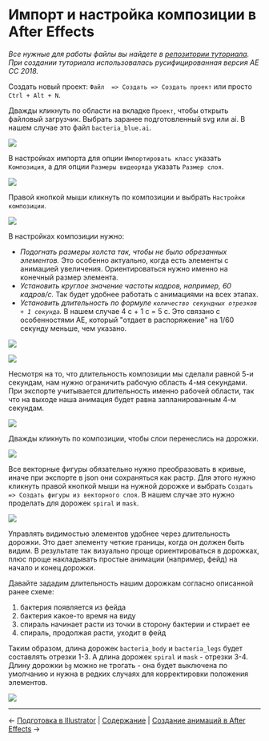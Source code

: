 # Импорт и настройка композиции в After Effects

*Все нужные для работы файлы вы найдете в [репозитории туториала](https://github.com/ncer/bodymovin-lottie-tutorial/tree/master/docs). При создании туториала использовалась русифицированная версия AE CC 2018.*

Создать новый проект: `Файл  => Создать => Создать проект` или просто `Ctrl + Alt + N`.

Дважды кликнуть по области на вкладке `Проект`, чтобы открыть файловый загрузчик. Выбрать заранее подготовленный svg или ai. В нашем случае это файл `bacteria_blue.ai`.

[![](/assets/ae_01.jpg)](/assets/ae_01.jpg)

В настройках импорта для опции `Импортировать класс` указать `Композиция`, а для опции `Размеры видеоряда` указать `Размер слоя`.

[![](/assets/ae_02.jpg)](/assets/ae_02.jpg)

Правой кнопкой мыши кликнуть по композиции и выбрать `Настройки композиции`. 

[![](/assets/ae_03.jpg)](/assets/ae_03.jpg)

В настройках композиции нужно:
- *Подогнать размеры холста так, чтобы не было обрезанных элементов.* Это особенно актуально, когда есть элементы с анимацией увеличения. Ориентироваться нужно именно на конечный размер элемента.
- *Установить круглое значение частоты кадров, например, 60 кадров/с.* Так будет удобнее работать с анимациями на всех этапах.
- *Установить длительность по формуле `количество секундных отрезков + 1 секунда`.* В нашем случае 4 с + 1 с = 5 с. Это связано с особенностями AE, который "отдает в распоряжение" на 1/60 секунду меньше, чем указано.
 
[![](/assets/ae_04.jpg)](/assets/ae_04.jpg)

[![](/assets/ae_05.jpg)](/assets/ae_05.jpg)

Несмотря на то, что длительность композиции мы сделали равной 5-и секундам, нам нужно ограничить рабочую область 4-мя секундами. При экспорте учитывается длительность именно рабочей области, так что на выходе наша анимация будет равна запланированным 4-м секундам.

[![](/assets/ae_08.jpg)](/assets/ae_08.jpg)

Дважды кликнуть по композиции, чтобы слои перенеслись на дорожки.

[![](/assets/ae_06.jpg)](/assets/ae_06.jpg)

Все векторные фигуры обязательно нужно преобразовать в кривые, иначе при экспорте в json они сохраняться как растр. Для этого нужно кликнуть правой кнопкой мыши на нужной дорожке и выбрать `Создать => Создать фигуры из векторного слоя`. В нашем случае это нужно проделать для дорожек `spiral` и `mask`.

[![](/assets/ae_07.jpg)](/assets/ae_07.jpg)

Управлять видимостью элементов удобнее через длительность дорожки. Это дает элементу четкие границы, когда он должен быть видим. В результате так визуально проще ориентироваться в дорожках, плюс проще накладывать простые анимации (например, фейд) на начало и конец дорожки.

Давайте зададим длительность нашим дорожкам согласно описанной ранее схеме:

1. бактерия появляется из фейда
1. бактерия какое-то время на виду
1. спираль начинает расти из точки в сторону бактерии и стирает ее
1. спираль, продолжая расти, уходит в фейд

Таким образом, длина дорожек `bacteria_body` и `bacteria_legs` будет составлять отрезки 1-3. А длина дорожек `spiral` и `mask` - отрезки 3-4. Длину дорожки `bg` можно не трогать - она будет выключена по умолчанию и нужна в редких случаях для корректировки положения элементов.

[![](/assets/aea_01.jpg)](/assets/aea_01.jpg)

---

&larr; [Подготовка в Illustrator](/tutorial/2-preparing-illustrator.md) | 
[Содержание](/README.md#содержание) | 
[Создание анимаций в After Effects](/tutorial/4-aftereffects-animations.md) &rarr;
